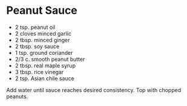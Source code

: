 # Peanut Sauce

* 2 tsp. peanut oil
* 2 cloves minced garlic
* 2 tbsp. minced ginger
* 2 tbsp. soy sauce
* 1 tsp. ground coriander
* 2/3 c. smooth peanut butter
* 2 tbsp. real maple syrup
* 3 tbsp. rice vinegar
* 2 tsp. Asian chile sauce

Add water until sauce reaches desired consistency. Top with chopped
peanuts.
